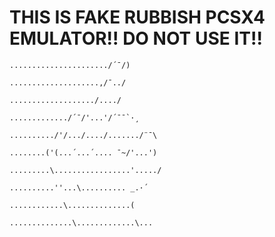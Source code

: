 # **THIS IS FAKE RUBBISH PCSX4 EMULATOR!! DO NOT USE IT!!**
    ....................../´¯/) 
    
    ....................,/¯../ 
    
    .................../..../ 
    
    ............./´¯/'...'/´¯¯`·¸ 
    
    ........../'/.../..../......./¨¯\ 
    
    ........('(...´...´.... ¯~/'...') 
    
    .........\.................'...../ 
    
    ..........''...\.......... _.·´ 
    
    ............\..............( 
    
    ..............\.............\...
